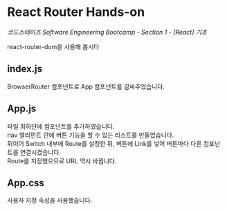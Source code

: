 # React Router Hands-on
*코드스테이츠 Software Engineering Bootcamp - Section 1 - [React] 기초*

react-router-dom을 사용해 봅시다  
  
## index.js
BrowserRouter 컴포넌트로 App 컴포넌트를 감싸주었습니다.  
  
## App.js
파일 최하단에 컴포넌트를 추가하였습니다.  
nav 엘리먼트 안에 버튼 기능을 할 수 있는 리스트를 만들었습니다.  
뒤이어 Switch 내부에 Route를 설정한 뒤, 버튼에 Link를 넣어 버튼마다 다른 컴포넌트를 연결시켰습니다.  
Route를 지정했으므로 URL 역시 바뀝니다.
  
## App.css
사용자 지정 속성을 사용했습니다.  
